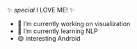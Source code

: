 ✨ _special_ I LOVE ME! ✨

- 🔭 I’m currently working on visualization
- 🌱 I’m currently learning NLP
- 😄 interesting Android

<!--
**ooNa0/ooNa0** is a ✨ _special_ ✨ repository because its `README.md` (this file) appears on your GitHub profile.

Here are some ideas to get you started:

- 👯 I’m looking to collaborate on ...
- 🤔 I’m looking for help with ...
- 💬 Ask me about ...
- 📫 How to reach me: ...
- 😄 Pronouns: ...
- ⚡ Fun fact

-->
